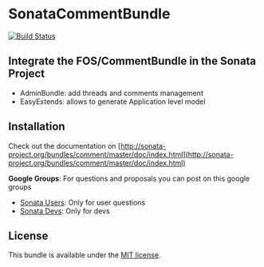 SonataCommentBundle
===================

[![Build Status](https://api.travis-ci.org/sonata-project/SonataCommentBundle.png)](https://travis-ci.org/sonata-project/SonataCommentBundle)

Integrate the FOS/CommentBundle in the Sonata Project
-----------------------------------------------------

- AdminBundle: add threads and comments management
- EasyExtends: allows to generate Application level model

Installation
------------

Check out the documentation on [http://sonata-project.org/bundles/comment/master/doc/index.html](http://sonata-project.org/bundles/comment/master/doc/index.html)

**Google Groups**: For questions and proposals you can post on this google groups

* [Sonata Users](https://groups.google.com/group/sonata-users): Only for user questions
* [Sonata Devs](https://groups.google.com/group/sonata-devs): Only for devs

License
-------

This bundle is available under the [MIT license](Resources/meta/LICENSE).